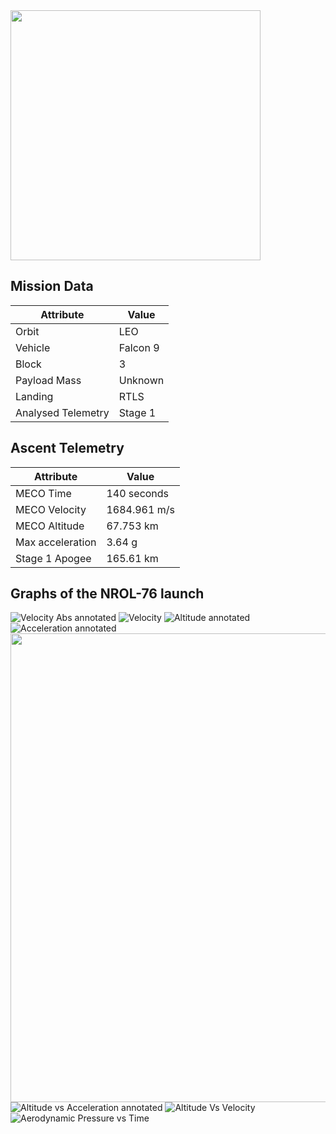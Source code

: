 <img src=http://i.imgur.com/BzYVR9F.png width=400px>

## Mission Data

| Attribute | Value |
| ------------- | ------------- |
| Orbit | LEO  |
| Vehicle | Falcon 9  |
| Block | 3  |
| Payload Mass | Unknown |
| Landing | RTLS |
| Analysed Telemetry| Stage 1 |




## Ascent Telemetry

| Attribute | Value |
| ------------- | ------------- |
| MECO Time | 140 seconds |
| MECO Velocity | 1684.961 m/s |
| MECO Altitude | 67.753 km |
| Max acceleration | 3.64 g|
| Stage 1 Apogee | 165.61 km |





## Graphs of the NROL-76 launch

![Velocity Abs annotated](https://i.imgur.com/cnDc5T9.png)
![Velocity](https://i.imgur.com/BQucFhG.png)
![Altitude annotated](https://i.imgur.com/qim10FG.png)
![Acceleration annotated](https://i.imgur.com/Wyr6fVF.png)
<img src=https://i.imgur.com/3FtxCWq.png height=750px>
![Altitude vs Acceleration annotated](https://i.imgur.com/MJd3FMb.png)
![Altitude Vs Velocity](https://i.imgur.com/4WfjM94.png)
![Aerodynamic Pressure vs Time](https://i.imgur.com/llBCdAV.png)
